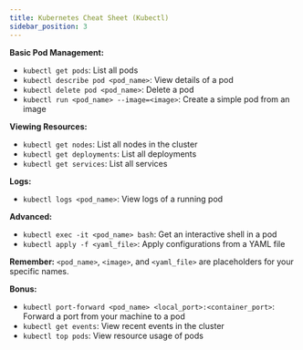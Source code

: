 ```yaml
---
title: Kubernetes Cheat Sheet (Kubectl)
sidebar_position: 3
---
```


**Basic Pod Management:**

- `kubectl get pods`: List all pods
- `kubectl describe pod <pod_name>`: View details of a pod
- `kubectl delete pod <pod_name>`: Delete a pod
- `kubectl run <pod_name> --image=<image>`: Create a simple pod from an image

**Viewing Resources:**

- `kubectl get nodes`: List all nodes in the cluster
- `kubectl get deployments`: List all deployments
- `kubectl get services`: List all services

**Logs:**

- `kubectl logs <pod_name>`: View logs of a running pod

**Advanced:**

- `kubectl exec -it <pod_name> bash`: Get an interactive shell in a pod
- `kubectl apply -f <yaml_file>`: Apply configurations from a YAML file

**Remember:** `<pod_name>`, `<image>`, and `<yaml_file>` are placeholders for your specific names.

**Bonus:**

- `kubectl port-forward <pod_name> <local_port>:<container_port>`: Forward a port from your machine to a pod
- `kubectl get events`: View recent events in the cluster
- `kubectl top pods`: View resource usage of pods
